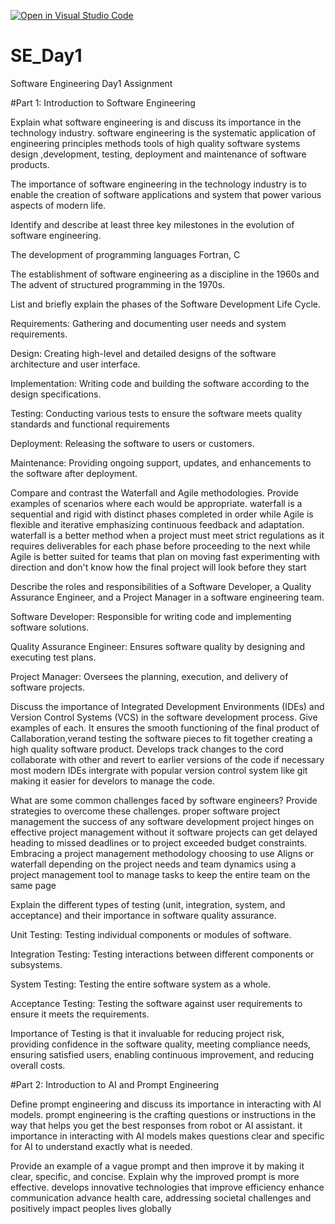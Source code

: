 [![Open in Visual Studio Code](https://classroom.github.com/assets/open-in-vscode-2e0aaae1b6195c2367325f4f02e2d04e9abb55f0b24a779b69b11b9e10269abc.svg)](https://classroom.github.com/online_ide?assignment_repo_id=15571817&assignment_repo_type=AssignmentRepo)
# SE_Day1
Software Engineering Day1 Assignment

#Part 1: Introduction to Software Engineering

Explain what software engineering is and discuss its importance in the technology industry.
software engineering is the systematic application of engineering principles methods tools of high quality software systems design ,development, testing, deployment and maintenance of software products.

The importance of software engineering in the technology industry is to enable the creation of software applications and system that power various aspects of modern life.


Identify and describe at least three key milestones in the evolution of software engineering.

The development of programming languages Fortran, C

The establishment of software 
engineering as a discipline in the 1960s and 
The advent of structured programming in the 1970s.

List and briefly explain the phases of the Software Development Life Cycle.

  Requirements: Gathering and documenting user needs and system requirements.
  
Design: Creating high-level and detailed designs of the software architecture and user interface.

Implementation: Writing code and building the software according to the design specifications.

Testing: Conducting various tests to ensure the software meets quality standards and functional requirements

Deployment: Releasing the software to users or customers.

Maintenance: Providing ongoing support, updates, and enhancements to the software after deployment.

Compare and contrast the Waterfall and Agile methodologies. Provide examples of scenarios where each would be appropriate.
waterfall is a sequential and rigid with distinct phases completed in order while Agile is flexible and iterative emphasizing continuous feedback and adaptation.
waterfall is a better method when a project must meet strict regulations as it requires deliverables for each phase before proceeding to the next while Agile is better suited for teams that plan on moving fast experimenting with direction and don't know how the final project will look before they start 

Describe the roles and responsibilities of a Software Developer, a Quality Assurance Engineer, and a Project Manager in a software engineering team.

 Software Developer: Responsible for writing code and implementing software solutions.
 
Quality Assurance Engineer: Ensures software quality by designing and executing test plans.

Project Manager: Oversees the planning, execution, and delivery of software projects.

Discuss the importance of Integrated Development Environments (IDEs) and Version Control Systems (VCS) in the software development process. Give examples of each.
It ensures the smooth functioning of the final product of Callaboration,verand testing the software pieces to fit together creating a high quality software product.
Develops track changes to the cord collaborate with other and revert to earlier versions of the code if necessary most modern IDEs intergrate with popular version control system like git making it easier for develors to manage the code.

What are some common challenges faced by software engineers? Provide strategies to overcome these challenges.
proper software project management the success of any software development project hinges on effective project management without it software projects can get delayed heading to missed deadlines or to project exceeded budget constraints.
Embracing a project management methodology choosing to use Aligns or waterfall depending on the project needs and team dynamics using a project management tool to manage tasks to keep the entire team on the same page 


Explain the different types of testing (unit, integration, system, and acceptance) and their importance in software quality assurance.

Unit Testing: Testing individual components or modules of software.

Integration Testing: Testing interactions between different components or subsystems.

System Testing: Testing the entire software system as a whole.

Acceptance Testing: Testing the software against user requirements to ensure it meets the requirements.

Importance of Testing is that it invaluable for reducing project risk, providing confidence in the software quality, meeting compliance needs, ensuring satisfied users, enabling continuous improvement, and reducing overall costs.

#Part 2: Introduction to AI and Prompt Engineering


Define prompt engineering and discuss its importance in interacting with AI models.
prompt engineering is the crafting questions or instructions in the way that helps you get the best responses from robot or AI assistant.
it importance in interacting with AI models makes questions clear and specific for AI to understand exactly what is needed.

Provide an example of a vague prompt and then improve it by making it clear, specific, and concise. Explain why the improved prompt is more effective.
develops innovative technologies that improve efficiency enhance communication advance health care, addressing societal challenges and positively impact peoples lives globally 
